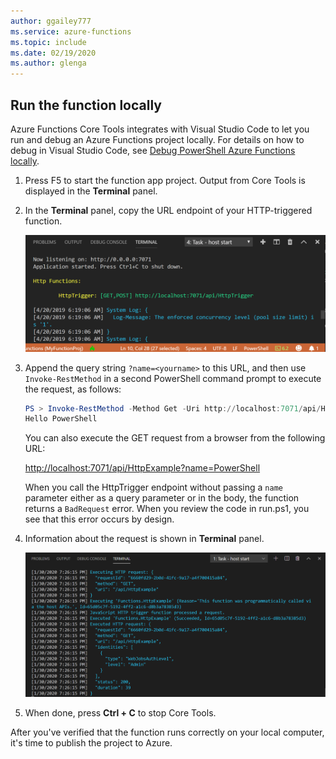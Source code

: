 ```yaml
---
author: ggailey777
ms.service: azure-functions
ms.topic: include
ms.date: 02/19/2020
ms.author: glenga
---
```


## Run the function locally

Azure Functions Core Tools integrates with Visual Studio Code to let you run and debug an Azure Functions project locally. For details on how to debug in Visual Studio Code, see [Debug PowerShell Azure Functions locally](../articles/azure-functions/functions-debug-powershell-local.md). 

1. Press F5 to start the function app project. Output from Core Tools is displayed in the **Terminal** panel.

1. In the **Terminal** panel, copy the URL endpoint of your HTTP-triggered function.

    ![Azure local output](./media/functions-run-function-test-local-vs-code-ps/functions-vscode-f5.png)

1. Append the query string `?name=<yourname>` to this URL, and then use `Invoke-RestMethod` in a second PowerShell command prompt to execute the request, as follows:

    ```powershell
    PS > Invoke-RestMethod -Method Get -Uri http://localhost:7071/api/HttpTrigger?name=PowerShell
    Hello PowerShell
    ```

    You can also execute the GET request from a browser from the following URL:

    <http://localhost:7071/api/HttpExample?name=PowerShell>

    When you call the HttpTrigger endpoint without passing a `name` parameter either as a query parameter or in the body, the function returns a `BadRequest` error. When you review the code in run.ps1, you see that this error occurs by design.

1. Information about the request is shown in **Terminal** panel.

    ![Function execution in Terminal panel](./media/functions-run-function-test-local-vs-code-ps/function-execution-terminal.png)

1. When done, press **Ctrl + C** to stop Core Tools.

After you've verified that the function runs correctly on your local computer, it's time to publish the project to Azure.
